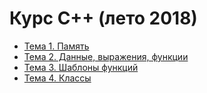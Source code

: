 # Курс С++ (лето 2018)


- [Тема 1. Память](part1.md)
- [Тема 2. Данные, выражения, функции](part2.md)
- [Тема 3. Шаблоны функций](part3.md)
- [Тема 4. Классы](part4.md)
